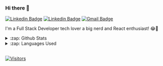 ### Hi there 👋

[![Linkedin Badge](https://img.shields.io/badge/-LinkedIn-blue?style=flat-square&logo=Linkedin&logoColor=white&link=https://www.linkedin.com/in/diebraga/)](https://www.linkedin.com/in/diebraga/)
[![Linkedin Badge](https://img.shields.io/badge/-Instagram-purple?style=flat-square&logo=Instagram&logoColor=white&link=https://www.linkedin.com/in/diebraga/)](https://www.instagram.com/diebraga/)
[![Gmail Badge](https://img.shields.io/badge/-Gmail-c14438?style=flat-square&logo=Gmail&logoColor=white&link=mailto:diebraga.developer@gmail.com)](mailto:diebraga.developer@gmail.com)

I'm a Full Stack Developer tech lover a big nerd and React enthusiast! 😂🤷‍

<details>
  <summary>:zap: Github Stats</summary>
  
 ![diebraga's github stats](https://github-readme-stats.vercel.app/api?username=diebraga&show_icons=true&theme=dark)
 </details>

<details>
  <summary>:zap: Languages Used</summary>
  
[![Top Langs](https://github-readme-stats.vercel.app/api/top-langs/?username=diebraga&layout=compact&theme=dark)](https://github.com/diebraga/github-readme-stats)
 </details>
<br/>

[![Visitors](https://visitor-badge.glitch.me/badge?page_id=github/diebraga)](https://github.com/diebraga)
